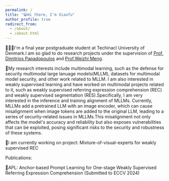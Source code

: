 ```yaml
---
permalink: /
title: "😁Hi there, I'm Xiaofu"
author_profile: true
redirect_from: 
  - /about/
  - /about.html
---
```


👨🏻‍💻I'm a final year postgraduate student at Techinacl University of Denmark.I am so glad to do research projects under the supervision of [Prof. Dimitrios Papadopoulos](https://people.csail.mit.edu/dimpapa/) and [Prof.Weizhi Meng](https://scholar.google.com/citations?user=OlepJ5wAAAAJ).

📔My research interests include multimodal learning, such as the defense for security multimodal large lanuage models(MLLM), datasets for multimodal model security, and other work related to MLLM. I am also interested in weakly supervised learning and have worked on multimodal projects related to it, such as weakly supervised referring expression comprehension (REC) and weakly supervised segmentation (RES).Specifically, I am very interested in the inference and training alignment of MLLMs. Currently, MLLMs add a pretrained LLM with an image encoder, which can cause misalignment when image tokens are added to the original LLM, leading to a series of security-related issues in MLLMs.This misalignment not only affects the model's accuracy and reliability but also exposes vulnerabilities that can be exploited, posing significant risks to the security and robustness of these systems.

📝I am currently working on project: Mixture-of-visual-experts for weakly supervised REC

Publications:

📄APL: Anchor-based Prompt Learning for One-stage Weakly Supervised Referring Expression Comprehension (Submitted to ECCV 2024)